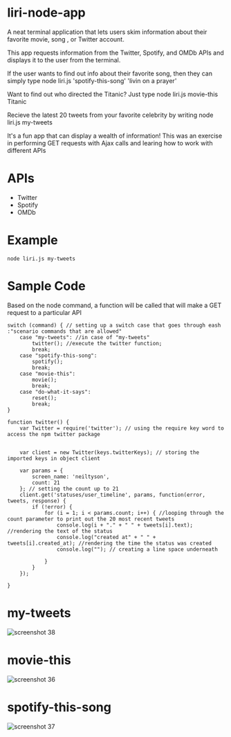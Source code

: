 # liri-node-app

A neat terminal application that lets users skim information about their favorite movie, song , or Twitter account.

This app requests information from the Twitter, Spotify, and OMDb APIs and displays it to the user from the terminal.

If the user wants to find out info about their favorite song, then they can simply type node liri.js 'spotify-this-song' 'livin on a prayer'

Want to find out who directed the Titanic? Just type node liri.js movie-this Titanic

Recieve the latest 20 tweets from your favorite celebrity by writing node liri.js my-tweets

It's a fun app that can display a wealth of information! This was an exercise in performing GET requests with Ajax calls and learing how to work with different APIs

# APIs
* Twitter
* Spotify
* OMDb

# Example
  
    node liri.js my-tweets

# Sample Code
Based on the node command, a function will be called that will make a GET request to a particular API



    switch (command) { // setting up a switch case that goes through eash :"scenario commands that are allowed"
        case "my-tweets": //in case of "my-tweets"
            twitter(); //execute the twitter function;
            break;
        case "spotify-this-song":
            spotify();
            break;
        case "movie-this":
            movie();
            break;
        case "do-what-it-says":
            reset();
            break;
    }

    function twitter() {
        var Twitter = require('twitter'); // using the require key word to access the npm twitter package


        var client = new Twitter(keys.twitterKeys); // storing the imported keys in object client

        var params = {
            screen_name: 'neiltyson',
            count: 21
        }; // setting the count up to 21
        client.get('statuses/user_timeline', params, function(error, tweets, response) {
            if (!error) {
                for (i = 1; i < params.count; i++) { //looping through the count parameter to print out the 20 most recent tweets
                    console.log(i + "." + " " + tweets[i].text); //rendering the text of the status
                    console.log("created at" + " " + tweets[i].created_at); //rendering the time the status was created
                    console.log(""); // creating a line space underneath

                }
            }
        });

    }


# my-tweets
![screenshot 38](https://user-images.githubusercontent.com/21977931/29149634-7c7cf8dc-7d43-11e7-8080-2075091e1940.png)

# movie-this
![screenshot 36](https://user-images.githubusercontent.com/21977931/29147289-04708908-7d34-11e7-8042-6b655ca4b647.png)

# spotify-this-song
![screenshot 37](https://user-images.githubusercontent.com/21977931/29147335-5a9770bc-7d34-11e7-94a9-b07b5c3b0a32.png)
